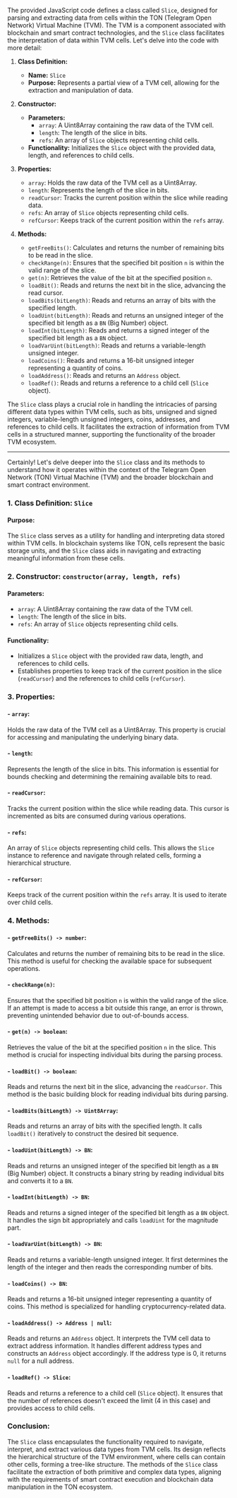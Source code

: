 The provided JavaScript code defines a class called `Slice`, designed for parsing and extracting data from cells within the TON (Telegram Open Network) Virtual Machine (TVM). The TVM is a component associated with blockchain and smart contract technologies, and the `Slice` class facilitates the interpretation of data within TVM cells. Let's delve into the code with more detail:

1. **Class Definition:**
   - **Name:** `Slice`
   - **Purpose:** Represents a partial view of a TVM cell, allowing for the extraction and manipulation of data.

2. **Constructor:**
   - **Parameters:**
     - `array`: A Uint8Array containing the raw data of the TVM cell.
     - `length`: The length of the slice in bits.
     - `refs`: An array of `Slice` objects representing child cells.
   - **Functionality:** Initializes the `Slice` object with the provided data, length, and references to child cells.

3. **Properties:**
   - `array`: Holds the raw data of the TVM cell as a Uint8Array.
   - `length`: Represents the length of the slice in bits.
   - `readCursor`: Tracks the current position within the slice while reading data.
   - `refs`: An array of `Slice` objects representing child cells.
   - `refCursor`: Keeps track of the current position within the `refs` array.

4. **Methods:**
   - `getFreeBits()`: Calculates and returns the number of remaining bits to be read in the slice.
   - `checkRange(n)`: Ensures that the specified bit position `n` is within the valid range of the slice.
   - `get(n)`: Retrieves the value of the bit at the specified position `n`.
   - `loadBit()`: Reads and returns the next bit in the slice, advancing the read cursor.
   - `loadBits(bitLength)`: Reads and returns an array of bits with the specified length.
   - `loadUint(bitLength)`: Reads and returns an unsigned integer of the specified bit length as a `BN` (Big Number) object.
   - `loadInt(bitLength)`: Reads and returns a signed integer of the specified bit length as a `BN` object.
   - `loadVarUint(bitLength)`: Reads and returns a variable-length unsigned integer.
   - `loadCoins()`: Reads and returns a 16-bit unsigned integer representing a quantity of coins.
   - `loadAddress()`: Reads and returns an `Address` object.
   - `loadRef()`: Reads and returns a reference to a child cell (`Slice` object).

The `Slice` class plays a crucial role in handling the intricacies of parsing different data types within TVM cells, such as bits, unsigned and signed integers, variable-length unsigned integers, coins, addresses, and references to child cells. It facilitates the extraction of information from TVM cells in a structured manner, supporting the functionality of the broader TVM ecosystem.

***

Certainly! Let's delve deeper into the `Slice` class and its methods to understand how it operates within the context of the Telegram Open Network (TON) Virtual Machine (TVM) and the broader blockchain and smart contract environment.

### 1. **Class Definition: `Slice`**

#### Purpose:
The `Slice` class serves as a utility for handling and interpreting data stored within TVM cells. In blockchain systems like TON, cells represent the basic storage units, and the `Slice` class aids in navigating and extracting meaningful information from these cells.

### 2. **Constructor: `constructor(array, length, refs)`**

#### Parameters:
- `array`: A Uint8Array containing the raw data of the TVM cell.
- `length`: The length of the slice in bits.
- `refs`: An array of `Slice` objects representing child cells.

#### Functionality:
- Initializes a `Slice` object with the provided raw data, length, and references to child cells.
- Establishes properties to keep track of the current position in the slice (`readCursor`) and the references to child cells (`refCursor`).

### 3. **Properties:**

#### - `array`:
Holds the raw data of the TVM cell as a Uint8Array. This property is crucial for accessing and manipulating the underlying binary data.

#### - `length`:
Represents the length of the slice in bits. This information is essential for bounds checking and determining the remaining available bits to read.

#### - `readCursor`:
Tracks the current position within the slice while reading data. This cursor is incremented as bits are consumed during various operations.

#### - `refs`:
An array of `Slice` objects representing child cells. This allows the `Slice` instance to reference and navigate through related cells, forming a hierarchical structure.

#### - `refCursor`:
Keeps track of the current position within the `refs` array. It is used to iterate over child cells.

### 4. **Methods:**

#### - `getFreeBits() -> number`:
Calculates and returns the number of remaining bits to be read in the slice. This method is useful for checking the available space for subsequent operations.

#### - `checkRange(n)`:
Ensures that the specified bit position `n` is within the valid range of the slice. If an attempt is made to access a bit outside this range, an error is thrown, preventing unintended behavior due to out-of-bounds access.

#### - `get(n) -> boolean`:
Retrieves the value of the bit at the specified position `n` in the slice. This method is crucial for inspecting individual bits during the parsing process.

#### - `loadBit() -> boolean`:
Reads and returns the next bit in the slice, advancing the `readCursor`. This method is the basic building block for reading individual bits during parsing.

#### - `loadBits(bitLength) -> Uint8Array`:
Reads and returns an array of bits with the specified length. It calls `loadBit()` iteratively to construct the desired bit sequence.

#### - `loadUint(bitLength) -> BN`:
Reads and returns an unsigned integer of the specified bit length as a `BN` (Big Number) object. It constructs a binary string by reading individual bits and converts it to a `BN`.

#### - `loadInt(bitLength) -> BN`:
Reads and returns a signed integer of the specified bit length as a `BN` object. It handles the sign bit appropriately and calls `loadUint` for the magnitude part.

#### - `loadVarUint(bitLength) -> BN`:
Reads and returns a variable-length unsigned integer. It first determines the length of the integer and then reads the corresponding number of bits.

#### - `loadCoins() -> BN`:
Reads and returns a 16-bit unsigned integer representing a quantity of coins. This method is specialized for handling cryptocurrency-related data.

#### - `loadAddress() -> Address | null`:
Reads and returns an `Address` object. It interprets the TVM cell data to extract address information. It handles different address types and constructs an `Address` object accordingly. If the address type is 0, it returns `null` for a null address.

#### - `loadRef() -> Slice`:
Reads and returns a reference to a child cell (`Slice` object). It ensures that the number of references doesn't exceed the limit (4 in this case) and provides access to child cells.

### Conclusion:

The `Slice` class encapsulates the functionality required to navigate, interpret, and extract various data types from TVM cells. Its design reflects the hierarchical structure of the TVM environment, where cells can contain other cells, forming a tree-like structure. The methods of the `Slice` class facilitate the extraction of both primitive and complex data types, aligning with the requirements of smart contract execution and blockchain data manipulation in the TON ecosystem.
